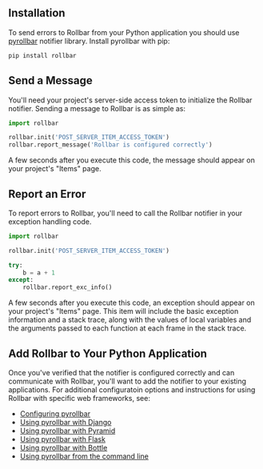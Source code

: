 <!-- BEGIN quick_start/python/base -->
## Installation

To send errors to Rollbar from your Python application you should use 
[pyrollbar](http://github.com/rollbar/pyrollbar) notifier library. Install pyrollbar with pip:

```python
pip install rollbar
```

## Send a Message

You'll need your project's server-side access token to initialize the Rollbar notifier. Sending
a message to Rollbar is as simple as:

```python
import rollbar

rollbar.init('POST_SERVER_ITEM_ACCESS_TOKEN')
rollbar.report_message('Rollbar is configured correctly')
```

A few seconds after you execute this code, the message should appear on your project's "Items" page.

## Report an Error

To report errors to Rollbar, you'll need to call the Rollbar notifier in your exception handling code.

```python
import rollbar

rollbar.init('POST_SERVER_ITEM_ACCESS_TOKEN')

try:
    b = a + 1
except:
    rollbar.report_exc_info()

```
A few seconds after you execute this code, an exception should appear on your project's "Items" page.
This item will include the basic exception information and a stack trace, along with the values of
local variables and the arguments passed to each function at each frame in the stack trace.

<!-- END quick_start/python/base -->
<!-- BEGIN quick_start/python/links -->
## Add Rollbar to Your Python Application

Once you've verified that the notifier is configured correctly and can communicate with Rollbar, you'll
want to add the notifier to your existing applications. For additional configuratoin options and 
instructions for using Rollbar with specific web frameworks, see:

- [Configuring pyrollbar](http://github.com/rollbar/pyrollbar)
- [Using pyrollbar with Django](http://github.com/rollbar/pyrollbar)
- [Using pyrollbar with Pyramid](http://github.com/rollbar/pyrollbar)
- [Using pyrollbar with Flask](http://github.com/rollbar/pyrollbar)
- [Using pyrollbar with Bottle](http://github.com/rollbar/pyrollbar)
- [Using pyrollbar from the command line](http://github.com/rollbar/pyrollbar)
<!-- END quick_start/python/links-->

